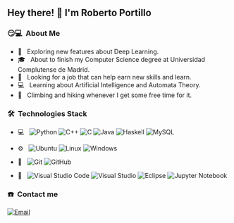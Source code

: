<h2> Hey there! 👋 I'm Roberto Portillo</h2>

<!--img src="https://raw.githubusercontent.com/AVS1508/AVS1508/master/assets/Aditya%20Vikram%20Singh%20Banner.png"-->

<h3> 😏💻 &nbsp;About Me </h3>

- 🤔 &nbsp; Exploring new features about Deep Learning.
- 🎓 &nbsp; About to finish my Computer Science degree at Universidad Complutense de Madrid.
- 💼 &nbsp; Looking for a job that can help earn new skills and learn.
- 💻 &nbsp; Learning about Artificial Intelligence and Automata Theory.
- 🗻 &nbsp; Climbing and hiking whenever I get some free time for it.

<h3> 🛠 &nbsp;Technologies Stack</h3>

- 💻 &nbsp;
  ![Python](https://img.shields.io/badge/-Python-333333?style=flat&logo=python)
  ![C++](https://img.shields.io/badge/-C++-333333?style=flat&logo=C%2B%2B&logoColor=00599C)
  ![C](https://img.shields.io/badge/-C-333333?style=flat&logo=c&logoColor=00599C)
  ![Java](https://img.shields.io/badge/-Java-333333?style=flat&logo=Java&logoColor=007396)
  ![Haskell](https://img.shields.io/badge/-Haskell-333333?style=flat&logo=Haskell&logoColor=007396)
  ![MySQL](https://img.shields.io/badge/-MySQL-333333?style=flat&logo=mysql)
  
- ⚙️ &nbsp;
  ![Ubuntu](https://img.shields.io/badge/-Ubuntu-333333?style=flat&logo=ubuntu)
  ![Linux](https://img.shields.io/badge/-Linux-333333?style=flat&logo=linux)
  ![Windows](https://img.shields.io/badge/-Windows-333333?style=flat&logo=windows)
  
- 💾 &nbsp;
  ![Git](https://img.shields.io/badge/-Git-333333?style=flat&logo=git)
  ![GitHub](https://img.shields.io/badge/-GitHub-333333?style=flat&logo=github)
- 🔧 &nbsp;
  ![Visual Studio Code](https://img.shields.io/badge/-Visual%20Studio%20Code-333333?style=flat&logo=visual-studio-code&logoColor=007ACC)
  ![Visual Studio](https://img.shields.io/badge/-Visual%20Studio-333333?style=flat&logo=visual-studio&logoColor=007ACC)
  ![Eclipse](https://img.shields.io/badge/-Eclipse-333333?style=flat&logo=eclipse-ide&logoColor=007ACC)
  ![Jupyter Notebook](https://img.shields.io/badge/-Jupyter%20Notebook-333333?style=flat&logo=jupyter&logoColor=007ACC)

<h3> ☎️ &nbsp;Contact me </h3>

<!--p align="center">
<!--a href="mi_link_linkdn"><img alt="LinkedIn" src="https://img.shields.io/badge/LinkedIn-Aditya%20Vikram%20Singh-blue?style=flat-square&logo=linkedin"--></a>
<a href="mailto:robportillotorres@gmail.com"><img alt="Email" src="https://img.shields.io/badge/Email-robportillotorres@gmail.com-blue?style=flat-square&logo=gmail"></a>
</p>
